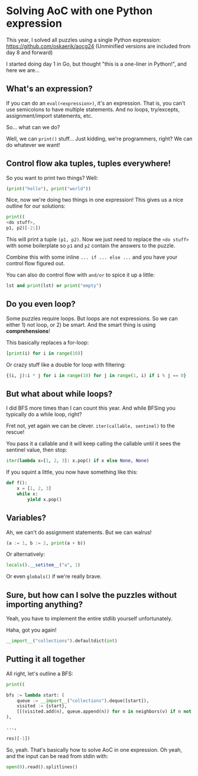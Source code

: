 # Solving AoC with one Python expression

This year, I solved all puzzles using a single Python expression: https://github.com/oskaerik/aocg24 (Unminified versions are included from day 8 and forward)

I started doing day 1 in Go, but thought "this is a one-liner in Python!", and here we are...

## What's an expression?

If you can do an `eval(<expression>)`, it's an expression. That is, you can't use semicolons to have multiple statements. And no loops, try/excepts, assignment/import statements, etc.

So... what can we do?

Well, we can `print()` stuff... Just kidding, we're programmers, right? We can do whatever we want!

## Control flow aka tuples, tuples everywhere!

So you want to print two things? Well:

```python
(print("hello"), print("world"))
```

Nice, now we're doing two things in one expression! This gives us a nice outline for our solutions:

```python
print((
<do stuff>,
p1, p2)[-2:])
```

This will print a tuple `(p1, p2)`. Now we just need to replace the `<do stuff>` with some boilerplate so `p1` and `p2` contain the answers to the puzzle.

Combine this with some inline `... if ... else ...` and you have your control flow figured out.

You can also do control flow with `and/or` to spice it up a little:

```python
lst and print(lst) or print("empty")
```

## Do you even loop?

Some puzzles require loops. But loops are not expressions. So we can either 1) not loop, or 2) be smart. And the smart thing is using **comprehensions**!

This basically replaces a for-loop:

```python
[print(i) for i in range(10)]
```

Or crazy stuff like a double for loop with filtering:

```python
{(i, j):i * j for i in range(10) for j in range(1, i) if i % j == 0}
```

## But what about while loops?

I did BFS more times than I can count this year. And while BFSing you typically do a while loop, right?

Fret not, yet again we can be clever. `iter(callable, sentinel)` to the rescue!

You pass it a callable and it will keep calling the callable until it sees the sentinel value, then stop:

```python
iter(lambda x=[1, 2, 3]: x.pop() if x else None, None)
```

If you squint a little, you now have something like this:

```python
def f():
    x = [1, 2, 3]
    while x:
        yield x.pop()
```

## Variables?

Ah, we can't do assignment statements. But we can walrus!

```python
(a := 1, b := 2, print(a + b))
```

Or alternatively:

```python
locals().__setitem__("a", 1)
```

Or even `globals()` if we're really brave.

## Sure, but how can I solve the puzzles without importing anything?

Yeah, you have to implement the entire stdlib yourself unfortunately.

Haha, got you again!

```python
__import__("collections").defaultdict(int)
```

## Putting it all together

All right, let's outline a BFS:

```python
print((

bfs := lambda start: (
    queue := __import__("collections").deque([start]),
    visited := {start},
    [[(visited.add(n), queue.append(n)) for n in neighbors(v) if n not in visited] for v in iter(lambda: queue.popleft() if queue else None, None)],
),

...,

res)[-1])
```

So, yeah. That's basically how to solve AoC in one expression. Oh yeah, and the input can be read from stdin with:

```python
open(0).read().splitlines()
```
